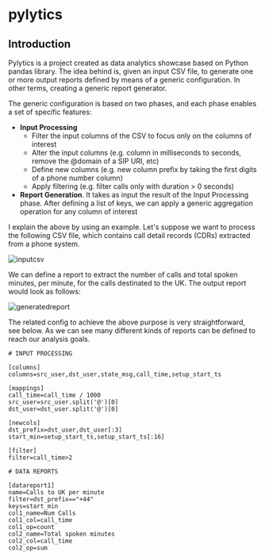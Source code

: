 # pylytics


## Introduction

Pylytics is a project created as data analytics showcase based on Python pandas library.
The idea behind is, given an input CSV file, to generate one or more output reports defined by means of a generic configuration. 
In other terms, creating a generic report generator.

The generic configuration is based on two phases, and each phase enables a set of specific features:
- **Input Processing**
	- Filter the input columns of the CSV to focus only on the columns of interest
	- Alter the input columns (e.g. column in milliseconds to seconds, remove the @domain of a SIP URI, etc)
	- Define new columns (e.g. new column prefix by taking the first digits of a phone number column)
	- Apply filtering (e.g. filter calls only with duration > 0 seconds)
- **Report Generation**. It takes as input the result of the Input Processing phase. After defining a list of keys, we can apply a generic aggregation operation for any column of interest

I explain the above by using an example. Let's suppose we want to process the following CSV file, which contains call detail records (CDRs) extracted from a phone system.

![inputcsv](https://user-images.githubusercontent.com/26331744/30849616-32fa1cd2-a2a3-11e7-8018-2602cc883306.png)

We can define a report to extract the number of calls and total spoken minutes, per minute, for the calls destinated to the UK. The output report would look as follows:

![generatedreport](https://user-images.githubusercontent.com/26331744/30849615-32a8a352-a2a3-11e7-818d-6a27f46d9daf.png)

The related config to achieve the above purpose is very straightforward, see below. As we can see many different kinds of reports can be defined to reach our analysis goals.

```
# INPUT PROCESSING

[columns]
columns=src_user,dst_user,state_msg,call_time,setup_start_ts

[mappings]
call_time=call_time / 1000
src_user=src_user.split('@')[0]
dst_user=dst_user.split('@')[0]

[newcols]
dst_prefix=dst_user,dst_user[:3]
start_min=setup_start_ts,setup_start_ts[:16]

[filter]
filter=call_time>2

# DATA REPORTS

[datareport1]
name=Calls to UK per minute
filter=dst_prefix=="+44"
keys=start_min
col1_name=Num Calls
col1_col=call_time
col1_op=count
col2_name=Total spoken minutes
col2_col=call_time
col2_op=sum
```

